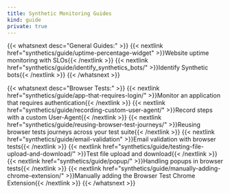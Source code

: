 ```yaml
---
title: Synthetic Monitoring Guides
kind: guide
private: true
---
```


{{< whatsnext desc="General Guides:" >}}
    {{< nextlink href="synthetics/guide/uptime-percentage-widget" >}}Website uptime monitoring with SLOs{{< /nextlink >}}
    {{< nextlink href="synthetics/guide/identify_synthetics_bots/" >}}Identify Synthetic bots{{< /nextlink >}}
{{< /whatsnext >}}

{{< whatsnext desc="Browser Tests:" >}}
    {{< nextlink href="synthetics/guide/app-that-requires-login/" >}}Monitor an application that requires authentication{{< /nextlink >}}
    {{< nextlink href="synthetics/guide/recording-custom-user-agent/" >}}Record steps with a custom User-Agent{{< /nextlink >}}
    {{< nextlink href="synthetics/guide/reusing-browser-test-journeys/" >}}Reusing browser tests journeys across your test suite{{< /nextlink >}}
    {{< nextlink href="synthetics/guide/email-validation" >}}Email validation with browser tests{{< /nextlink >}}
    {{< nextlink href="synthetics/guide/testing-file-upload-and-download/" >}}Test file upload and download{{< /nextlink >}}
    {{< nextlink href="synthetics/guide/popup/" >}}Handling popups in browser tests{{< /nextlink >}}
    {{< nextlink href="synthetics/guide/manually-adding-chrome-extension/" >}}Manually adding the Browser Test Chrome Extension{{< /nextlink >}}
{{< /whatsnext >}}
